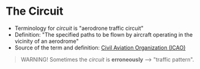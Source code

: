 # The Circuit
- Terminology for *circuit* is "aerodrone traffic circuit"
- Definition: "The specified paths to be flown by aircraft operating in the vicinity of an aerodrome"
- Source of the term and definition: [Civil Aviation Organization (ICAO)](https://www.icao.int/)

> WARNING! Sometimes the *circuit* is **erroneously** --> "traffic pattern".


